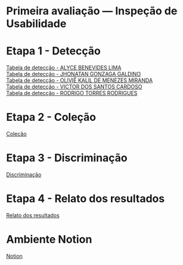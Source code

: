 # Primeira avaliação — Inspeção de Usabilidade

# Etapa 1 - Detecção
[Tabela de detecção - ALYCE BENEVIDES LIMA ](https://www.notion.so/2696bcc1a58a8019b769fcd051ad89d9?v=2696bcc1a58a8047b417000c812b402e&source=copy_link) <br>
[Tabela de detecção - JHONATAN GONZAGA GALDINO](https://www.notion.so/2696bcc1a58a8039881adb81f61d84e8?v=2696bcc1a58a813b8ba8000c20f2644a&source=copy_link) <br>
[Tabela de detecção - OLIVIÊ KALIL DE MENEZES MIRANDA](https://www.notion.so/2696bcc1a58a80d8b1eefe086175356e?v=2696bcc1a58a816e8424000c14ec1eb6&source=copy_link)<br>
[Tabela de detecção -  VICTOR DOS SANTOS CARDOSO](https://www.notion.so/2696bcc1a58a807a9d01d6d709f72423?v=2696bcc1a58a81988fa5000c29141d93&source=copy_link)<br>
[Tabela de detecção -  RODRIGO TORRES RODRIGUES](https://www.notion.so/2696bcc1a58a8098bea5ecd6d8f1218c?v=2696bcc1a58a814c80cd000cb7855f2d&source=copy_link)<br>

# Etapa 2 - Coleção
[Coleção](https://www.notion.so/2696bcc1a58a80b6b793e2f575fc4385?v=2696bcc1a58a803ead76000c1e3a11cc&source=copy_link)

# Etapa 3 - Discriminação
[Discriminação](https://www.notion.so/2696bcc1a58a8097807fe264c3fe5e62?v=2696bcc1a58a8081a650000cede4a71a&source=copy_link)

# Etapa 4 - Relato dos resultados
[Relato dos resultados](https://www.notion.so/2696bcc1a58a8057ab35e54741568a9c?v=2696bcc1a58a8033ae5c000cc9f8d927&source=copy_link)  

# Ambiente Notion
[Notion](https://www.notion.so/Primeira-avalia-o-Inspe-o-de-Usabilidade-2686bcc1a58a8071baede90257f4d9a5?source=copy_link)
